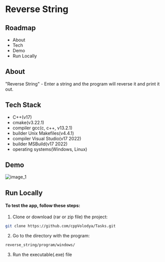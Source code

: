 
# Reverse String
## Roadmap

- About
- Tech
- Demo
- Run Locally

## About

"Reverse String" - Enter a string and the program will reverse it and print it out.

## Tech Stack

- C++(v17)
- cmake(v3.22.1)
- compiler gcc(c, c++, v13.2.1)
- builder Unix Makefiles(v4.4.1)
- compiler Visual Studio(v17 2022)
- builder MSBuild(v17 2022)
- operating systems(Windows, Linux) 

## Demo

![image_1](https://github.com/cppVolodya/Tasks/assets/103601559/7c261843-32a9-4e4b-9b5d-6e0ee1762f38)

## Run Locally

#### To test the app, follow these steps: 

1. Clone or download (rar or zip file) the project: 
  
  ```bash
  git clone https://github.com/cppVolodya/Tasks.git
  ```

2. Go to the directory with the program:
  
  ```bash
  reverse_string/program/windows/
  ```

3. Run the executable(.exe) file
